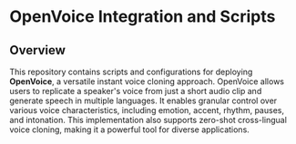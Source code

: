# OpenVoice Integration and Scripts

## Overview

This repository contains scripts and configurations for deploying **OpenVoice**, a versatile instant voice cloning approach. OpenVoice allows users to replicate a speaker's voice from just a short audio clip and generate speech in multiple languages. It enables granular control over various voice characteristics, including emotion, accent, rhythm, pauses, and intonation. This implementation also supports zero-shot cross-lingual voice cloning, making it a powerful tool for diverse applications.

